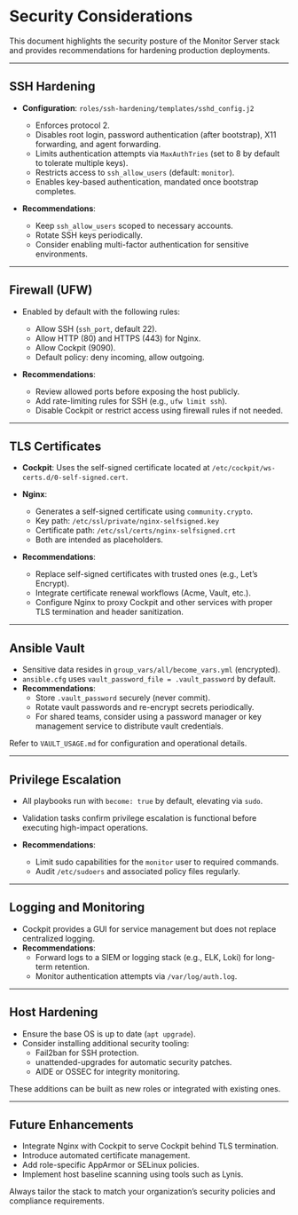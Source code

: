 # Security Considerations

This document highlights the security posture of the Monitor Server stack and provides recommendations for hardening production deployments.

---

## SSH Hardening

- **Configuration**: `roles/ssh-hardening/templates/sshd_config.j2`
  - Enforces protocol 2.
  - Disables root login, password authentication (after bootstrap), X11 forwarding, and agent forwarding.
  - Limits authentication attempts via `MaxAuthTries` (set to 8 by default to tolerate multiple keys).
  - Restricts access to `ssh_allow_users` (default: `monitor`).
  - Enables key-based authentication, mandated once bootstrap completes.

- **Recommendations**:
  - Keep `ssh_allow_users` scoped to necessary accounts.
  - Rotate SSH keys periodically.
  - Consider enabling multi-factor authentication for sensitive environments.

---

## Firewall (UFW)

- Enabled by default with the following rules:
  - Allow SSH (`ssh_port`, default 22).
  - Allow HTTP (80) and HTTPS (443) for Nginx.
  - Allow Cockpit (9090).
  - Default policy: deny incoming, allow outgoing.

- **Recommendations**:
  - Review allowed ports before exposing the host publicly.
  - Add rate-limiting rules for SSH (e.g., `ufw limit ssh`).
  - Disable Cockpit or restrict access using firewall rules if not needed.

---

## TLS Certificates

- **Cockpit**: Uses the self-signed certificate located at `/etc/cockpit/ws-certs.d/0-self-signed.cert`.
- **Nginx**:
  - Generates a self-signed certificate using `community.crypto`.
  - Key path: `/etc/ssl/private/nginx-selfsigned.key`
  - Certificate path: `/etc/ssl/certs/nginx-selfsigned.crt`
  - Both are intended as placeholders.

- **Recommendations**:
  - Replace self-signed certificates with trusted ones (e.g., Let’s Encrypt).
  - Integrate certificate renewal workflows (Acme, Vault, etc.).
  - Configure Nginx to proxy Cockpit and other services with proper TLS termination and header sanitization.

---

## Ansible Vault

- Sensitive data resides in `group_vars/all/become_vars.yml` (encrypted).
- `ansible.cfg` uses `vault_password_file = .vault_password` by default.
- **Recommendations**:
  - Store `.vault_password` securely (never commit).
  - Rotate vault passwords and re-encrypt secrets periodically.
  - For shared teams, consider using a password manager or key management service to distribute vault credentials.

Refer to `VAULT_USAGE.md` for configuration and operational details.

---

## Privilege Escalation

- All playbooks run with `become: true` by default, elevating via `sudo`.
- Validation tasks confirm privilege escalation is functional before executing high-impact operations.

- **Recommendations**:
  - Limit sudo capabilities for the `monitor` user to required commands.
  - Audit `/etc/sudoers` and associated policy files regularly.

---

## Logging and Monitoring

- Cockpit provides a GUI for service management but does not replace centralized logging.
- **Recommendations**:
  - Forward logs to a SIEM or logging stack (e.g., ELK, Loki) for long-term retention.
  - Monitor authentication attempts via `/var/log/auth.log`.

---

## Host Hardening

- Ensure the base OS is up to date (`apt upgrade`).
- Consider installing additional security tooling:
  - Fail2ban for SSH protection.
  - unattended-upgrades for automatic security patches.
  - AIDE or OSSEC for integrity monitoring.

These additions can be built as new roles or integrated with existing ones.

---

## Future Enhancements

- Integrate Nginx with Cockpit to serve Cockpit behind TLS termination.
- Introduce automated certificate management.
- Add role-specific AppArmor or SELinux policies.
- Implement host baseline scanning using tools such as Lynis.

Always tailor the stack to match your organization’s security policies and compliance requirements.
